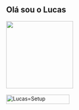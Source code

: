 ## Olá sou o Lucas

<div>
  <img height="180em" src="https://github-readme-stats.vercel.app/api?username=lucasdias1707&show_icons=true&theme=dark&incluide_all_commits=true&count_private=true" />
</div>

<div style="display: inline_block "><br>
  <img align="center" alt="Lucas=Setup" height="25" width="170" src="https://img.shields.io/badge/Windows_11-ASUS_VivoBook-0078D6?style=for-the-badge&logo=windows&logoColor=white" />
</div>
